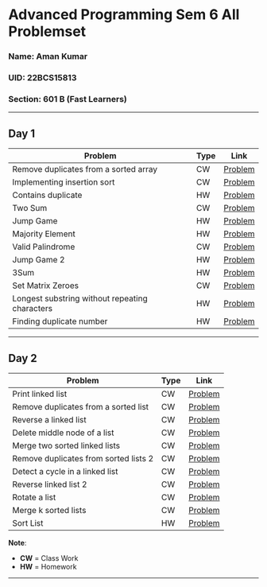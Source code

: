 # Advanced Programming Sem 6 All Problemset
### Name: Aman Kumar
### UID: 22BCS15813
### Section: 601 B (Fast Learners)
---
## Day 1

| **Problem**                                | **Type** | **Link**                                                                 |
|--------------------------------------------|----------|---------------------------------------------------------------------------|
| Remove duplicates from a sorted array      | CW       | [Problem](https://leetcode.com/problems/remove-duplicates-from-sorted-array/) |
| Implementing insertion sort                | CW       | [Problem](https://www.geeksforgeeks.org/problems/insertion-sort/1)        |
| Contains duplicate                         | HW       | [Problem](https://leetcode.com/problems/contains-duplicate/description/)  |
| Two Sum                                    | CW       | [Problem](https://leetcode.com/problems/two-sum/)                         |
| Jump Game                                  | HW       | [Problem](https://leetcode.com/problems/jump-game/)                       |
| Majority Element                           | HW       | [Problem](https://leetcode.com/problems/majority-element)                 |
| Valid Palindrome                           | CW       | [Problem](https://leetcode.com/problems/valid-palindrome/)                |
| Jump Game 2                                | HW       | [Problem](https://leetcode.com/problems/jump-game-ii)                     |
| 3Sum                                       | HW       | [Problem](https://leetcode.com/problems/3sum/)                            |
| Set Matrix Zeroes                          | CW       | [Problem](https://leetcode.com/problems/set-matrix-zeroes/)               |
| Longest substring without repeating characters | HW    | [Problem](https://leetcode.com/problems/longest-substring-without-repeating-characters/description/) |
| Finding duplicate number                   | HW       | [Problem](https://leetcode.com/problems/find-the-duplicate-number/description/) |

---

## Day 2

| **Problem**                                | **Type** | **Link**                                                                 |
|--------------------------------------------|----------|---------------------------------------------------------------------------|
| Print linked list                          | CW       | [Problem](https://www.geeksforgeeks.org/problems/print-linked-list-elements/0) |
| Remove duplicates from a sorted list       | CW       | [Problem](https://leetcode.com/problems/remove-duplicates-from-sorted-list) |
| Reverse a linked list                      | CW       | [Problem](https://leetcode.com/problems/reverse-linked-list/)             |
| Delete middle node of a list               | CW       | [Problem](https://leetcode.com/problems/delete-the-middle-node-of-a-linked-list) |
| Merge two sorted linked lists              | CW       | [Problem](https://leetcode.com/problems/merge-two-sorted-lists)           |
| Remove duplicates from sorted lists 2      | CW       | [Problem](https://leetcode.com/problems/remove-duplicates-from-sorted-list-ii) |
| Detect a cycle in a linked list            | CW       | [Problem](https://leetcode.com/problems/linked-list-cycle)                |
| Reverse linked list 2                      | CW       | [Problem](https://leetcode.com/problems/reverse-linked-list-ii)           |
| Rotate a list                              | CW       | [Problem](https://leetcode.com/problems/rotate-list)                      |
| Merge k sorted lists                       | CW       | [Problem](https://leetcode.com/problems/merge-k-sorted-lists/)            |
| Sort List                                  | HW       | [Problem](https://leetcode.com/problems/sort-list/description/)           |


**Note**:  
- **CW** = Class Work  
- **HW** = Homework  

---
